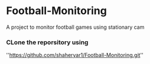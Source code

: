 # Football-Monitoring
A project to monitor football games using stationary cam


### CLone the reporsitory using 
''https://github.com/shaheryar1/Football-Monitoring.git''
